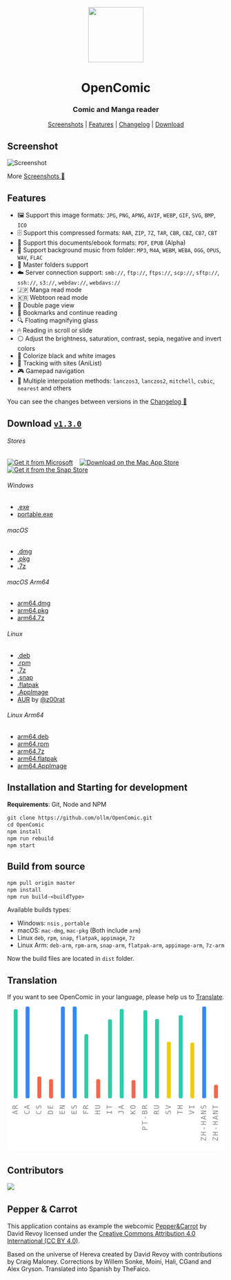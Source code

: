 <div align="center" >
	<img src="https://raw.githubusercontent.com/ollm/OpenComic/master/images/icon-border-transparent.png" width="128px" height="128px"/>
</div>

<h1 align="center">
	OpenComic
</h1>

<h3 align="center">
	Comic and Manga reader
</h3>

<div align="center">

[Screenshots](https://github.com/ollm/OpenComic/blob/master/SCREENSHOTS.MD) | [Features](#features) | [Changelog](https://github.com/ollm/OpenComic/blob/master/CHANGELOG.md) | [Download](#download-v130)

</div>

## Screenshot

![Screenshot](https://raw.githubusercontent.com/ollm/OpenComic/master/images/screenshots/main.png "Screenshot")

More [Screenshots 📸](https://github.com/ollm/OpenComic/blob/master/SCREENSHOTS.MD)

## Features

- 🖼 Support this image formats: `JPG`, `PNG`, `APNG`, `AVIF`, `WEBP`, `GIF`, `SVG`, `BMP`, `ICO`
- 🗄 Support this compressed formats: `RAR`, `ZIP`, `7Z`, `TAR`, `CBR`, `CBZ`, `CB7`, `CBT`
- 📄 Support this documents/ebook formats: `PDF`, `EPUB` (Alpha)
- 🎵 Support background music from folder: `MP3`, `M4A`, `WEBM`, `WEBA`, `OGG`, `OPUS`, `WAV`, `FLAC`
- 📁 Master folders support
- ☁️ Server connection support: `smb://`, `ftp://`, `ftps://`, `scp://`, `sftp://`, `ssh://`, `s3://`, `webdav://`, `webdavs://`
- 🇯🇵 Manga read mode
- 🇰🇷 Webtoon read mode
- 📖 Double page view
- 🔖 Bookmarks and continue reading
- 🔍 Floating magnifying glass
- 🖱 Reading in scroll or slide
- ⚪ Adjust the brightness, saturation, contrast, sepia, negative and invert colors
- 🎨 Colorize black and white images
- 🔄 Tracking with sites (AniList)
- 🎮 Gamepad navigation
- 🔢 Multiple interpolation methods: `lanczos3`, `lanczos2`, `mitchell`, `cubic`, `nearest` and others

You can see the changes between versions in the [Changelog 📝](https://github.com/ollm/OpenComic/blob/master/CHANGELOG.md)

## Download [`v1.3.0`](https://github.com/ollm/OpenComic/releases)

###### Stores
<a href="https://apps.microsoft.com/detail/9PDCMVNFZ2KK"><img height="50" alt="Get it from Microsoft" title="Get it from Microsoft" src="https://raw.githubusercontent.com/ollm/OpenComic/master/images/store/microsoft-store.svg" /></a>
&nbsp;&nbsp;&nbsp;<a href="https://apps.apple.com/app/opencomic/id6464329463"><img height="50" alt="Download on the Mac App Store" title="Download on the Mac App Store" src="https://raw.githubusercontent.com/ollm/OpenComic/master/images/store/mac-app-store.svg" /></a>
&nbsp;&nbsp;&nbsp;<a href="https://snapcraft.io/opencomic"><img height="50" alt="Get it from the Snap Store" title="Get it from the Snap Store" src="https://raw.githubusercontent.com/ollm/OpenComic/master/images/store/snap-store.svg" /></a>
###### Windows
- [.exe](https://github.com/ollm/OpenComic/releases/download/v1.3.0/OpenComic.Setup.1.3.0.exe)
- [portable.exe](https://github.com/ollm/OpenComic/releases/download/v1.3.0/OpenComic.Portable.1.3.0.exe)
###### macOS
- [.dmg](https://github.com/ollm/OpenComic/releases/download/v1.3.0/OpenComic-1.3.0.dmg)
- [.pkg](https://github.com/ollm/OpenComic/releases/download/v1.3.0/OpenComic-1.3.0.pkg)
- [.7z](https://github.com/ollm/OpenComic/releases/download/v1.3.0/OpenComic-1.3.0-mac.7z)
###### macOS Arm64
- [arm64.dmg](https://github.com/ollm/OpenComic/releases/download/v1.3.0/OpenComic-1.3.0-arm64.dmg)
- [arm64.pkg](https://github.com/ollm/OpenComic/releases/download/v1.3.0/OpenComic-1.3.0-arm64.pkg)
- [arm64.7z](https://github.com/ollm/OpenComic/releases/download/v1.3.0/OpenComic-1.3.0-arm64-mac.7z)
###### Linux
- [.deb](https://github.com/ollm/OpenComic/releases/download/v1.3.0/opencomic_1.3.0_amd64.deb)
- [.rpm](https://github.com/ollm/OpenComic/releases/download/v1.3.0/opencomic-1.3.0.x86_64.rpm)
- [.7z](https://github.com/ollm/OpenComic/releases/download/v1.3.0/opencomic-1.3.0.7z)
- [.snap](https://github.com/ollm/OpenComic/releases/download/v1.3.0/opencomic_1.3.0_amd64.snap)
- [.flatpak](https://github.com/ollm/OpenComic/releases/download/v1.3.0/OpenComic-1.3.0-x86_64.flatpak)
- [.AppImage](https://github.com/ollm/OpenComic/releases/download/v1.3.0/OpenComic-1.3.0.AppImage)
- [AUR](https://aur.archlinux.org/packages/opencomic-bin/) by [@z00rat](https://github.com/z00rat)
###### Linux Arm64
- [arm64.deb](https://github.com/ollm/OpenComic/releases/download/v1.3.0/opencomic_1.3.0_arm64.deb)
- [arm64.rpm](https://github.com/ollm/OpenComic/releases/download/v1.3.0/opencomic-1.3.0.aarch64.rpm)
- [arm64.7z](https://github.com/ollm/OpenComic/releases/download/v1.3.0/opencomic-1.3.0-arm64.7z)
- [arm64.flatpak](https://github.com/ollm/OpenComic/releases/download/v1.3.0/OpenComic-1.3.0-aarch64.flatpak)
- [arm64.AppImage](https://github.com/ollm/OpenComic/releases/download/v1.3.0/OpenComic-1.3.0-arm64.AppImage)

## Installation and Starting for development
__Requirements__: Git, Node and NPM

```shell
git clone https://github.com/ollm/OpenComic.git
cd OpenComic
npm install
npm run rebuild
npm start
```

## Build from source

```shell
npm pull origin master
npm install
npm run build-<buildType>
```

Available builds types:

- Windows: `nsis` , `portable`
- macOS: `mac-dmg`, `mac-pkg` (Both include `arm`)
- Linux `deb`, `rpm`, `snap`, `flatpak`, `appimage`, `7z`
- Linux Arm: `deb-arm`, `rpm-arm`, `snap-arm`, `flatpak-arm`, `appimage-arm`, `7z-arm`

Now the build files are located in `dist` folder.

## Translation

If you want to see OpenComic in your language, please help us to [Translate](https://github.com/ollm/OpenComic/blob/master/TRANSLATE.md).

<a href="https://github.com/ollm/OpenComic/blob/master/TRANSLATE.md">
	<img src="https://raw.githubusercontent.com/ollm/OpenComic/master/images/translated.svg" />
</a>

## Contributors

<a href="https://github.com/ollm/OpenComic/graphs/contributors">
	<img src="https://opencollective.com/opencomic/contributors.svg?width=830&button=false&avatarHeight=42" />
</a>

<!--

## Backers

<a href="https://opencollective.com/opencomic#support">
	<img src="https://opencollective.com/opencomic/tiers/backers.svg?width=830"></a>
</a>

## Sponsors

<a href="https://opencollective.com/opencomic#support">
	<img src="https://opencollective.com/opencomic/tiers/sponsors.svg?width=830"></a>
</a>

## Mega Sponsors

<a href="https://opencollective.com/opencomic#support">
	<img src="https://opencollective.com/opencomic/tiers/sponsor.svg?width=830"></a>
</a>

-->

<!-- ## GitHub Sponsors -->

<!-- sponsors --><!-- sponsors -->

## Pepper & Carrot

This application contains as example the webcomic [Pepper&Carrot](https://www.peppercarrot.com) by David Revoy
licensed under the [Creative Commons Attribution 4.0 International (CC BY 4.0)](https://creativecommons.org/licenses/by/4.0/).

Based on the universe of Hereva created by David Revoy with contributions by Craig Maloney.
Corrections by Willem Sonke, Moini, Hali, CGand and Alex Gryson.
Translated into Spanish by TheFaico.
